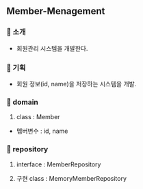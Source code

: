## Member-Menagement

### 📌 소개
- 회원관리 시스템을 개발한다.



### 📌 기획
- 회원 정보(id, name)을 저장하는 시스템을 개발.


### 📌 domain
1. class : Member
- 멤버변수 : id, name


### 📌 repository
1. interface : MemberRepository

2. 구현 class : MemoryMemberRepository

